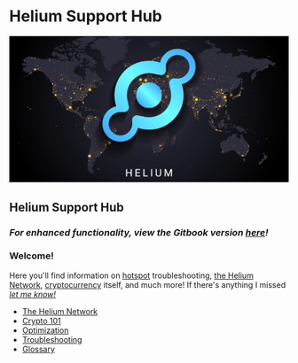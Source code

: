 # Helium Support Hub

![](<.gitbook/assets/helium (2) (1).jpeg>)

## Helium Support Hub

### _For enhanced functionality, view the Gitbook version_ [_here_](https://tanny.gitbook.io/tannys-helium-support/)_!_

### Welcome!

Here you'll find information on [hotspot](helium-glossary.md#hotspot) troubleshooting, [the Helium Network](the-helium-network/), [cryptocurrency](helium-glossary.md#cryptocurrency) itself, and much more! If there's anything I missed [_let me know!_](troubleshooting/contact/)

* [The Helium Network](the-helium-network/)
* [Crypto 101](crypto-101.md)
* [Optimization](optimization/)
* [Troubleshooting](troubleshooting/)
* [Glossary](helium-glossary.md)
